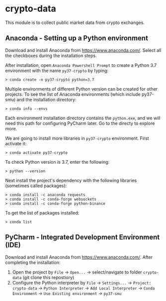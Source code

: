 # crypto-data
This module is to collect public market data from crypto exchanges.


## Anaconda - Setting up a Python environment

Download and install Anaconda from https://www.anaconda.com/. Select all the checkboxes during the installation steps.

After installation, open `Anaconda Powershell Prompt` to create a Python 3.7 environment with the name `py37-crypto` by typing:
```
> conda create -n py37-crypto python=3.7
```
Multiple environments of different Python version can be created for other projects. To see the list of Anaconda environments (which include py37-smu) and the installation directory:

```
> conda info --envs
```
Each environment installation directory contains the `python.exe`, and we will need this path for configuring PyCharm later. Go to the directy to explore more.

We are going to install more libraries in `py37-crypto` environment. First activate it:

```
> conda activate py37-crypto
```
To check Python version is 3.7, enter the following:
```
> python --version
```

Next install the project's dependency with the following libraries (sometimes called packages):
```
> conda install -c anaconda requests
> conda install -c conda-forge websockets
> conda install -c conda-forge python-binance

```

To get the list of packages installed:
```
> conda list
```


## PyCharm - Integrated Development Environment (IDE)
Download and install Anaconda from https://www.anaconda.com/.
After completing the installation:
1. Open the project by `File` -> `Open...` -> select/navigate to folder `crypto-data` (git clone this repostiory)
2. Configure the Python interpreter by `File` -> `Settings...` -> `Project: crypto-data` -> `Python Interpreter` -> `Add Local Interpreter` -> `Conda Environment` -> `Use Existing environment` -> `py37-smu`

